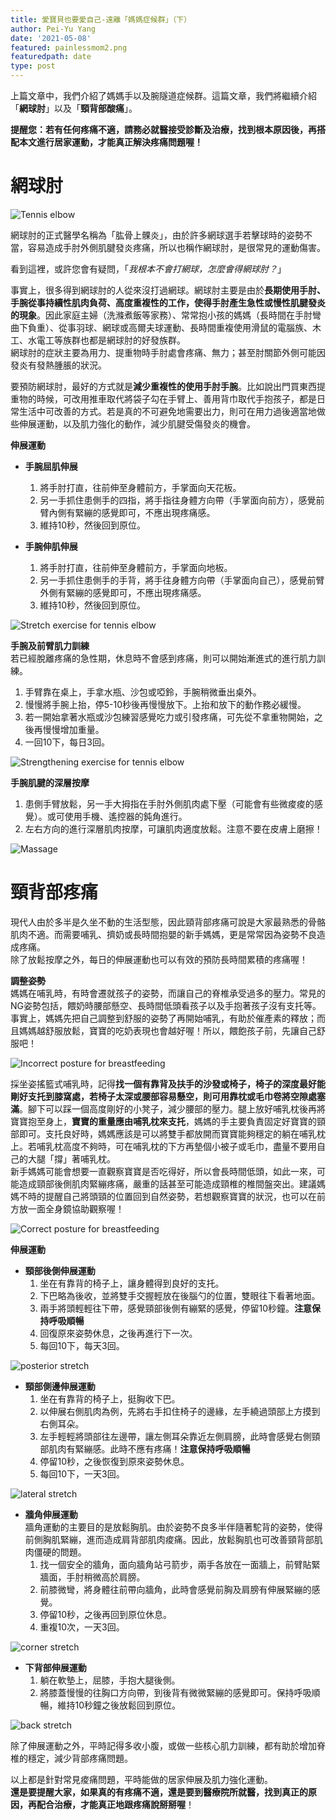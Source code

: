 ```yaml
---
title: 愛寶貝也要愛自己-遠離「媽媽症候群」（下）
author: Pei-Yu Yang
date: '2021-05-08'
featured: painlessmom2.png
featuredpath: date
type: post
---
```

上篇文章中，我們介紹了媽媽手以及腕隧道症候群。這篇文章，我們將繼續介紹「**網球肘**」以及「**頸背部酸痛**」。  
  
**提醒您：若有任何疼痛不適，請務必就醫接受診斷及治療，找到根本原因後，再搭配本文進行居家運動，才能真正解決疼痛問題喔！**   

# 網球肘  

![Tennis elbow](tenniselbow.jpg)  
  
網球肘的正式醫學名稱為「肱骨上髁炎」，由於許多網球選手若擊球時的姿勢不當，容易造成手肘外側肌腱發炎疼痛，所以也稱作網球肘，是很常見的運動傷害。  
  
看到這裡，或許您會有疑問，「*我根本不會打網球，怎麼會得網球肘？*」  
  
事實上，很多得到網球肘的人從來沒打過網球。網球肘主要是由於**長期使用手肘、手腕從事持續性肌肉負荷、高度重複性的工作，使得手肘產生急性或慢性肌腱發炎的現象**。因此家庭主婦（洗滌煮飯等家務）、常常抱小孩的媽媽（長時間在手肘彎曲下負重）、從事羽球、網球或高爾夫球運動、長時間重複使用滑鼠的電腦族、木工、水電工等族群也都是網球肘的好發族群。  
網球肘的症狀主要為用力、提重物時手肘處會疼痛、無力；甚至肘關節外側可能因發炎有發熱腫脹的狀況。  

要預防網球肘，最好的方式就是**減少重複性的使用手肘手腕**。比如說出門買東西提重物的時候，可改用推車取代將袋子勾在手臂上、善用背巾取代手抱孩子，都是日常生活中可改善的方式。若是真的不可避免地需要出力，則可在用力過後適當地做些伸展運動，以及肌力強化的動作，減少肌腱受傷發炎的機會。  

**伸展運動**  
+ **手腕屈肌伸展**  
  1. 將手肘打直，往前伸至身體前方，手掌面向天花板。  
  2. 另一手抓住患側手的四指，將手指往身體方向帶（手掌面向前方），感覺前臂內側有緊繃的感覺即可，不應出現疼痛感。  
  3. 維持10秒，然後回到原位。  
  
+ **手腕伸肌伸展**  
  1. 將手肘打直，往前伸至身體前方，手掌面向地板。  
  2. 另一手抓住患側手的手背，將手往身體方向帶（手掌面向自己），感覺前臂外側有緊繃的感覺即可，不應出現疼痛感。  
  3. 維持10秒，然後回到原位。  
  
![Stretch exercise for tennis elbow](elbowstretch.jpg)  

**手腕及前臂肌力訓練**  
若已經脫離疼痛的急性期，休息時不會感到疼痛，則可以開始漸進式的進行肌力訓練。  
  1. 手臂靠在桌上，手拿水瓶、沙包或啞鈴，手腕稍微垂出桌外。  
  2. 慢慢將手腕上抬，停5-10秒後再慢慢放下。上抬和放下的動作務必緩慢。  
  3. 若一開始拿著水瓶或沙包練習感覺吃力或引發疼痛，可先從不拿重物開始，之後再慢慢增加重量。  
  4. 一回10下，每日3回。  
  
![Strengthening exercise for tennis elbow](elbowstrength.jpg)      

**手腕肌腱的深層按摩**    
  1. 患側手臂放鬆，另一手大拇指在手肘外側肌肉處下壓（可能會有些微痠痠的感覺）。或可使用手機、遙控器的鈍角進行。  
  2. 左右方向的進行深層肌肉按摩，可讓肌肉適度放鬆。注意不要在皮膚上磨擦！  
  
![Massage](DFM.jpg)        
  
# 頸背部疼痛  
現代人由於多半是久坐不動的生活型態，因此頸背部疼痛可說是大家最熟悉的骨骼肌肉不適。而需要哺乳、擠奶或長時間抱嬰的新手媽媽，更是常常因為姿勢不良造成疼痛。  
除了放鬆按摩之外，每日的伸展運動也可以有效的預防長時間累積的疼痛喔！  
  
**調整姿勢**  
媽媽在哺乳時，有時會遷就孩子的姿勢，而讓自己的脊椎承受過多的壓力。常見的NG姿勢包括，餵奶時腰部懸空、長時間低頭看孩子以及手抱著孩子沒有支托等。  
事實上，媽媽先把自己調整到舒服的姿勢了再開始哺乳，有助於催產素的釋放；而且媽媽越舒服放鬆，寶寶的吃奶表現也會越好喔！所以，餵飽孩子前，先讓自己舒服吧！  
  
![Incorrect posture for breastfeeding](bfwrong.jpg)  
  
採坐姿搖籃式哺乳時，記得**找一個有靠背及扶手的沙發或椅子，椅子的深度最好能剛好支托到膝窩處，若椅子太深或腰部容易懸空，則可用靠枕或毛巾卷將空隙處塞滿**。腳下可以踩一個高度剛好的小凳子，減少腰部的壓力。腿上放好哺乳枕後再將寶寶抱至身上，**寶寶的重量應由哺乳枕來支托**，媽媽的手主要負責固定好寶寶的頸部即可。支托良好時，媽媽應該是可以將雙手都放開而寶寶能夠穩定的躺在哺乳枕上。若哺乳枕高度不夠時，可在哺乳枕的下方再墊個小被子或毛巾，盡量不要用自己的大腿「撐」著哺乳枕。  
新手媽媽可能會想要一直觀察寶寶是否吃得好，所以會長時間低頭，如此一來，可能造成頸部後側肌肉緊繃疼痛，嚴重的話甚至可能造成頸椎的椎間盤突出。建議媽媽不時的提醒自己將頭頸的位置回到自然姿勢，若想觀察寶寶的狀況，也可以在前方放一面全身鏡協助觀察喔！  
  
![Correct posture for breastfeeding](correctbf.jpg)   

**伸展運動**  
+ **頸部後側伸展運動**  
  1. 坐在有靠背的椅子上，讓身體得到良好的支托。  
  2. 下巴略為後收，並將雙手交握輕放在後腦勺的位置，雙眼往下看著地面。  
  3. 兩手將頭輕輕往下帶，感覺頸部後側有繃緊的感覺，停留10秒鐘。**注意保持呼吸順暢**    
  4. 回復原來姿勢休息，之後再進行下一次。  
  5. 每回10下，每天3回。  
  
![posterior stretch](neckstretch1.jpg)  
  
+ **頸部側邊伸展運動**  
  1. 坐在有靠背的椅子上，挺胸收下巴。  
  2. 以伸展右側肌肉為例，先將右手扣住椅子的邊緣，左手繞過頭部上方摸到右側耳朵。  
  3. 左手輕輕將頭部往左邊帶，讓左側耳朵靠近左側肩膀，此時會感覺右側頸部肌肉有緊繃感。此時不應有疼痛！**注意保持呼吸順暢**      
  4. 停留10秒，之後恢復到原來姿勢休息。  
  5. 每回10下，一天3回。  
  
![lateral stretch](neckstretch2.jpg)  

+ **牆角伸展運動**  
牆角運動的主要目的是放鬆胸肌。由於姿勢不良多半伴隨著駝背的姿勢，使得前側胸肌緊繃，進而造成肩背部肌肉痠痛。因此，放鬆胸肌也可改善頸背部肌肉僵硬的問題。  
  1. 找一個安全的牆角，面向牆角站弓箭步，兩手各放在一面牆上，前臂貼緊牆面，手肘稍微高於肩膀。  
  2. 前膝微彎，將身體往前帶向牆角，此時會感覺前胸及肩膀有伸展緊繃的感覺。  
  3. 停留10秒，之後再回到原位休息。  
  4. 重複10次，一天3回。  
  
![corner stretch](corner.jpg)  
  
+ **下背部伸展運動**  
  1. 躺在軟墊上，屈膝，手抱大腿後側。  
  2. 將膝蓋慢慢的往胸口方向帶，到後背有微微緊繃的感覺即可。保持呼吸順暢，維持10秒鐘之後放鬆回到原位。  
    
![back stretch](backstretch.jpg)  
  
除了伸展運動之外，平時記得多收小腹，或做一些核心肌力訓練，都有助於增加脊椎的穩定，減少背部疼痛問題。  
  
以上都是針對常見痠痛問題，平時能做的居家伸展及肌力強化運動。  
**還是要提醒大家，如果真的有疼痛不適，還是要到醫療院所就醫，找到真正的原因，再配合治療，才能真正地跟疼痛說掰掰喔**！  

 
